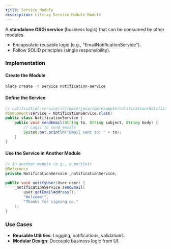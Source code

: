 ```yaml
---
title: Service Module
description: Liferay Service Module Module
---
```


A **standalone OSGi service** (business logic) that can be consumed by other modules.

- Encapsulate reusable logic (e.g., "EmailNotificationService").
- Follow SOLID principles (single responsibility).

### Implementation

#### Create the Module

```bash
blade create -t service notification-service
```

#### Define the Service

```java
// notification-service/src/main/java/com/example/notification/NotificationService.java
@Component(service = NotificationService.class)
public class NotificationService {
    public void sendEmail(String to, String subject, String body) {
        // Logic to send emails
        System.out.println("Email sent to: " + to);
    }
}
```

#### Use the Service in Another Module

```java
// In another module (e.g., a portlet)
@Reference
private NotificationService _notificationService;

public void notifyUser(User user) {
    _notificationService.sendEmail(
        user.getEmailAddress(),
        "Welcome!",
        "Thanks for signing up."
    );
}
```

### Use Cases

- **Reusable Utilities**: Logging, notifications, validations.
- **Modular Design**: Decouple business logic from UI.
